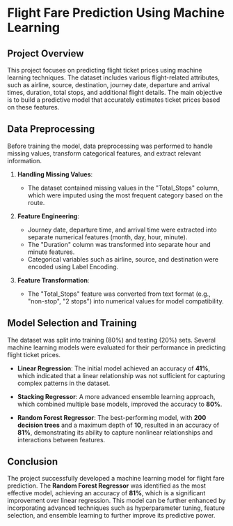 # **Flight Fare Prediction Using Machine Learning**  

## **Project Overview**  
This project focuses on predicting flight ticket prices using machine learning techniques. The dataset includes various flight-related attributes, such as airline, source, destination, journey date, departure and arrival times, duration, total stops, and additional flight details. The main objective is to build a predictive model that accurately estimates ticket prices based on these features.  

## **Data Preprocessing**  
Before training the model, data preprocessing was performed to handle missing values, transform categorical features, and extract relevant information.  

1. **Handling Missing Values**:  
   - The dataset contained missing values in the "Total_Stops" column, which were imputed using the most frequent category based on the route.  

2. **Feature Engineering**:  
   - Journey date, departure time, and arrival time were extracted into separate numerical features (month, day, hour, minute).  
   - The "Duration" column was transformed into separate hour and minute features.  
   - Categorical variables such as airline, source, and destination were encoded using Label Encoding.  

3. **Feature Transformation**:  
   - The "Total_Stops" feature was converted from text format (e.g., "non-stop", "2 stops") into numerical values for model compatibility.  

## **Model Selection and Training**  
The dataset was split into training (80%) and testing (20%) sets. Several machine learning models were evaluated for their performance in predicting flight ticket prices.  

- **Linear Regression**: The initial model achieved an accuracy of **41%**, which indicated that a linear relationship was not sufficient for capturing complex patterns in the dataset.  

- **Stacking Regressor**: A more advanced ensemble learning approach, which combined multiple base models, improved the accuracy to **80%**.  

- **Random Forest Regressor**: The best-performing model, with **200 decision trees** and a maximum depth of **10**, resulted in an accuracy of **81%**, demonstrating its ability to capture nonlinear relationships and interactions between features.  

## **Conclusion**  
The project successfully developed a machine learning model for flight fare prediction. The **Random Forest Regressor** was identified as the most effective model, achieving an accuracy of **81%**, which is a significant improvement over linear regression. This model can be further enhanced by incorporating advanced techniques such as hyperparameter tuning, feature selection, and ensemble learning to further improve its predictive power.
